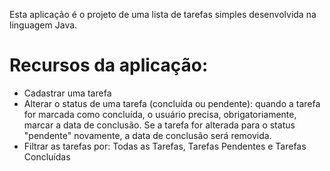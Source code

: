 Esta aplicação é o projeto de uma lista de tarefas simples desenvolvida na linguagem Java.

# Recursos da aplicação:

- Cadastrar uma tarefa
- Alterar o status de uma tarefa (concluída ou pendente): quando a tarefa for marcada como concluída, o usuário precisa, obrigatoriamente, marcar a data de conclusão. Se a tarefa for alterada para o status "pendente" novamente, a data de conclusão será removida.
- Filtrar as tarefas por: Todas as Tarefas, Tarefas Pendentes e Tarefas Concluídas

